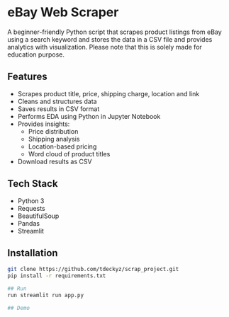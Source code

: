 # eBay Web Scraper
A beginner-friendly Python script that scrapes product listings from eBay using a search keyword and stores the data in a CSV file and provides analytics with visualization. Please note that this is solely made for education purpose. 

## Features

- Scrapes product title, price, shipping charge, location and link
- Cleans and structures data
- Saves results in CSV format
- Performs EDA using Python in Jupyter Notebook
- Provides insights:
    - Price distribution
    - Shipping analysis
    - Location-based pricing
    - Word cloud of product titles
- Download results as CSV

## Tech Stack

- Python 3
- Requests
- BeautifulSoup
- Pandas
- Streamlit

## Installation

```bash
git clone https://github.com/tdeckyz/scrap_project.git
pip install -r requirements.txt

## Run
run streamlit run app.py

## Demo
